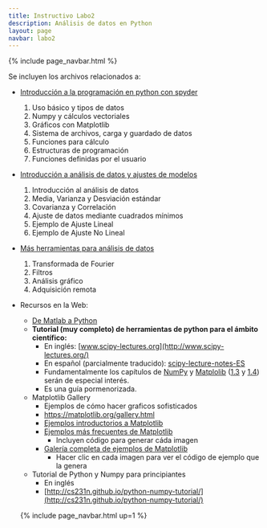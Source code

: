 ```yaml
---
title: Instructivo Labo2
description: Análisis de datos en Python
layout: page
navbar: labo2
---
```



{% include page_navbar.html %}


Se incluyen los archivos relacionados a:

  - [Introducción a la programación en python con spyder](01_intro_python)
    1. Uso básico y tipos de datos
    2. Numpy y cálculos vectoriales
    3. Gráficos con Matplotlib
    4. Sistema de archivos, carga y guardado de datos
    5. Funciones para cálculo
    6. Estructuras de programación
    7. Funciones definidas por el usuario
  - [Introducción a análisis de datos y ajustes de modelos](02_intro_analisis)
    1. Introducción al análisis de datos
    2. Media, Varianza y Desviación estándar
    3. Covarianza y Correlación
    4. Ajuste de datos mediante cuadrados mínimos
    5. Ejemplo de Ajuste Lineal
    6. Ejemplo de Ajuste No Lineal
  - [Más herramientas para análisis de datos](03_herramientas)
    1. Transformada de Fourier
    2. Filtros
    3. Análisis gráfico
    4. Adquisición remota
  - Recursos en la Web:
    - [De Matlab a Python](https://marceluda.github.io/python-para-fisicos/intro/de-matlab-a-python/)
    - **Tutorial (muy completo) de herramientas de python para el ámbito científico:**
      - En inglés: [www.scipy-lectures.org](http://www.scipy-lectures.org/)
      - En español (parcialmente traducido): [scipy-lecture-notes-ES](https://claudiovz.github.io/scipy-lecture-notes-ES/)
      - Fundamentalmente los capítulos de [NumPy](https://claudiovz.github.io/scipy-lecture-notes-ES/intro/numpy/index.html)
        y [Matplolib](https://claudiovz.github.io/scipy-lecture-notes-ES/intro/matplotlib/matplotlib.html)
        ([1.3](https://claudiovz.github.io/scipy-lecture-notes-ES/intro/numpy/index.html) y
        [1.4](https://claudiovz.github.io/scipy-lecture-notes-ES/intro/matplotlib/matplotlib.html))
        serán de especial interés.
      - Es una guía pormenorizada.
    - Matplotlib Gallery
      - Ejemplos de cómo hacer graficos sofisticados
      - https://matplotlib.org/gallery.html
      - [Ejemplos introductorios a Matplotlib](http://webs.ucm.es/info/aocg/python/modulos_cientificos/matplotlib/index.html)
      - [Ejemplos más frecuentes de Matplotlib](https://matplotlib.org/users/screenshots.html)
        - Incluyen código para generar cáda imagen
      - [Galería completa de ejemplos de Matplotlib](https://matplotlib.org/gallery.html)
        - Hacer clic en cada imagen para ver el código de ejemplo que la genera
    - Tutorial de Python y Numpy para principiantes
      - En inglés
      - [http://cs231n.github.io/python-numpy-tutorial/](http://cs231n.github.io/python-numpy-tutorial/)




    {% include page_navbar.html up=1 %}
